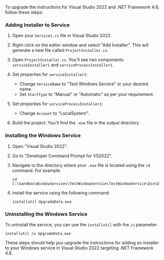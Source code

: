 To upgrade the instructions for Visual Studio 2022 and .NET Framework 4.8, follow these steps:

### Adding Installer to Service

1. Open your `Service1.cs` file in Visual Studio 2022.

2. Right-click on the editor window and select "Add Installer". This will generate a new file called `ProjectInstaller.cs`.

3. Open `ProjectInstaller.cs`. You'll see two components: `serviceInstaller1` and `serviceProcessInstaller1`.

4. Set properties for `serviceInstaller1`:
   - Change `ServiceName` to "Test Windows Service" or your desired name.
   - Set `StartType` to "Manual" or "Automatic" as per your requirement.

5. Set properties for `serviceProcessInstaller1`:
   - Change `Account` to "LocalSystem".

6. Build the project. You'll find the `.exe` file in the output directory.

### Installing the Windows Service

1. Open "Visual Studio 2022".

2. Go to "Developer Command Prompt for VS2022".

3. Navigate to the directory where your `.exe` file is located using the `cd` command. For example:
   ```
   cd C:\Sandbox\WindowServices\TestWindowService\TestWindowService\bin\Debug
   ```

4. Install the service using the following command:
   ```
   installutil UpgradeData.exe
   ```

### Uninstalling the Windows Service

To uninstall the service, you can use the `installutil` with the `/u` parameter:
```
installutil /u UpgradeData.exe
```

These steps should help you upgrade the instructions for adding an installer to your Windows service in Visual Studio 2022 targeting .NET Framework 4.8.
